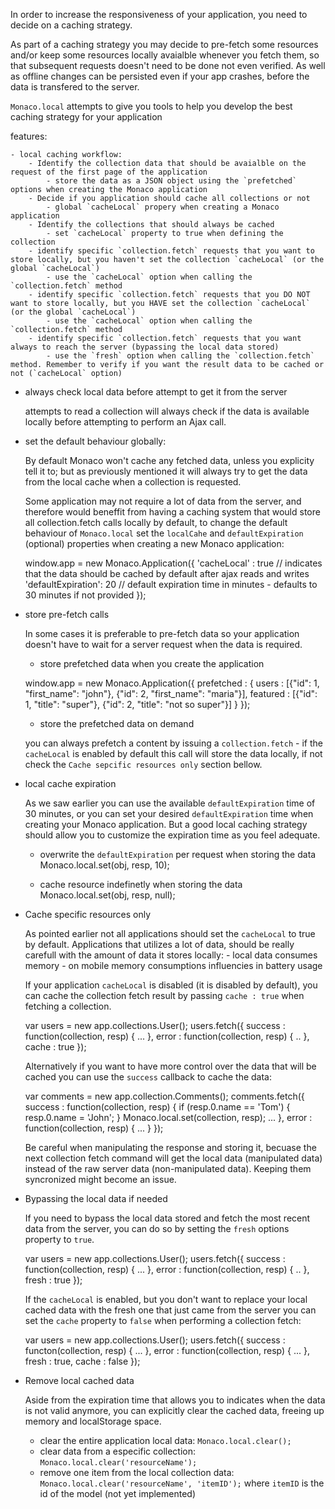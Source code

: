 In order to increase the responsiveness of your application, you need to decide on a caching strategy.

As part of a caching strategy you may decide to pre-fetch some resources and/or keep some resources locally avaialble whenever you fetch them, so that subsequent requests doesn't need to be done not even verified. As well as offline changes can be persisted even if your app crashes, before the data is transfered to the server.

`Monaco.local` attempts to give you tools to help you develop the best caching strategy for your application

features:

	- local caching workflow:
		- Identify the collection data that should be avaialble on the request of the first page of the application
			- store the data as a JSON object using the `prefetched` options when creating the Monaco application
		- Decide if you application should cache all collections or not
			- global `cacheLocal` propery when creating a Monaco application
		- Identify the collections that should always be cached
			- set `cacheLocal` property to true when defining the collection
		- identify specific `collection.fetch` requests that you want to store locally, but you haven't set the collection `cacheLocal` (or the global `cacheLocal`)
			- use the `cacheLocal` option when calling the `collection.fetch` method
		- identify specific `collection.fetch` requests that you DO NOT want to store locally, but you HAVE set the collection `cacheLocal` (or the global `cacheLocal`)
			- use the `cacheLocal` option when calling the `collection.fetch` method
		- identify specific `collection.fetch` requests that you want always to reach the server (bypassing the local data stored)
			- use the `fresh` option when calling the `collection.fetch` method. Remember to verify if you want the result data to be cached or not (`cacheLocal` option)


- always check local data before attempt to get it from the server

	attempts to read a collection will always check if the data is available locally before attempting to perform an Ajax call.

- set the default behaviour globally:

	By default Monaco won't cache any fetched data, unless you explicity tell it to; but as previously mentioned it will always try to get the data from the local cache when a collection is requested.

	Some application may not require a lot of data from the server, and therefore would beneffit from having a caching system that would store all collection.fetch calls locally by default, to change the default behaviour of `Monaco.local` set the `localCahe` and `defaultExpiration` (optional) properties when creating a new Monaco application:

	window.app = new Monaco.Application({
	    'cacheLocal' : true // indicates that the data should be cached by default after ajax reads and writes
	    'defaultExpiration': 20 // default expiration time in minutes - defaults to 30 minutes if not provided
	});

- store pre-fetch calls

	In some cases it is preferable to pre-fetch data so your application doesn't have to wait for a server request when the data is required.

	- store prefetched data when you create the application

	window.app = new Monaco.Application({
        prefetched : {
            users : [{"id": 1, "first_name": "john"}, {"id": 2, "first_name": "maria"}],
            featured : [{"id": 1, "title": "super"}, {"id": 2, "title": "not so super"}]
        }
	});

	- store the prefetched data on demand

	you can always prefetch a content by issuing a `collection.fetch` - if the `cacheLocal` is enabled by default this call will store the data locally, if not check the `Cache sepcific resources only` section bellow.

- local cache expiration

	As we saw earlier you can use the available `defaultExpiration` time of 30 minutes, or you can set your desired `defaultExpiration` time when creating your Monaco application. But a good local caching strategy should allow you to customize the expiration time as you feel adequate.

	- overwrite the `defaultExpiration` per request when storing the data
		Monaco.local.set(obj, resp, 10);

	- cache resource indefinetly when storing the data
		Monaco.local.set(obj, resp, null);

- Cache specific resources only

	As pointed earlier not all applications should set the `cacheLocal` to true by default. Applications that utilizes a lot of data, should be really carefull with the amount of data it stores locally:
		- local data consumes memory
		- on mobile memory consumptions influencies in battery usage

	 If your application `cacheLocal` is disabled (it is disabled by default), you can cache the collection fetch result by passing `cache : true` when fetching a collection.

	 var users = new app.collections.User();
	 users.fetch({
	 	success : function(collection, resp) {
	 		...
	 	},
	 	error : function(collection, resp) {
	 		..
	 	},
	 	cache : true
	 });

	 Alternatively if you want to have more control over the data that will be cached you can use the `success` callback to cache the data:

	 var comments = new app.collection.Comments();
	 comments.fetch({
	 	success : function(collection, resp) {
	 		if (resp.0.name == 'Tom') {
	 			resp.0.name = 'John';
	 		} 
	 		Monaco.local.set(collection, resp);
	 		...
	 	},
	 	error : function(collection, resp) {
	 		...
	 	}
	 });

	 Be careful when manipulating the response and storing it, becuase the next collection fetch command will get the local data (manipulated data) instead of the raw server data (non-manipulated data). Keeping them syncronized might become an issue.

- Bypassing the local data if needed 

	If you need to bypass the local data stored and fetch the most recent data from the server, you can do so by setting the `fresh` options property to `true`.

	var users = new app.collections.User();
	users.fetch({
		success : function(collection, resp) {
			...
		},
		error : function(collection, resp) {
			..
		},
		fresh : true
	});

	If the `cacheLocal` is enabled, but you don't want to replace your local cached data with the fresh one that just came from the server you can set the `cache` property to `false` when performing a collection fetch:

	var users = new app.collections.User();
	users.fetch({
		success : functon(collection, resp) {
			...
		},
		error : function(collection, resp) {
			...
		},
		fresh : true,
		cache : false
	});

- Remove local cached data

	Aside from the expiration time that allows you to indicates when the data is not valid anymore, you can explicitly clear the cached data, freeing up memory and localStorage space.

	- clear the entire application local data: `Monaco.local.clear();`
	- clear data from a especific collection: `Monaco.local.clear('resourceName');`
	- remove one item from the local collection data: `Monaco.local.clear('resourceName', 'itemID');` where `itemID` is the id of the model (not yet implemented)





